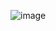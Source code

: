 ![image](https://user-images.githubusercontent.com/105197533/204590555-5d82f985-b2ef-4300-9262-37b96efd8854.png)
